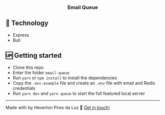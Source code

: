 
<h3 align="center">
	Email Queue
</h3>

## [](#technology):rocket: Technology
-  Express
-  Bull


## [](#getting-started):up: Getting started

-  Clone this repo
-  Enter the folder `email-queue`
-  Run `yarn` or `npm install` to install the dependencies
-  Copy the `.env.example` file and create an `.env` file with email and Redis credentials
- Run `yarn dev` and `yarn queue` to start the full featured local server

----------

Made with by Heverton Pires da Luz  👋  [Get in touch!](https://www.linkedin.com/in/heverton-pires-da-luz/)


